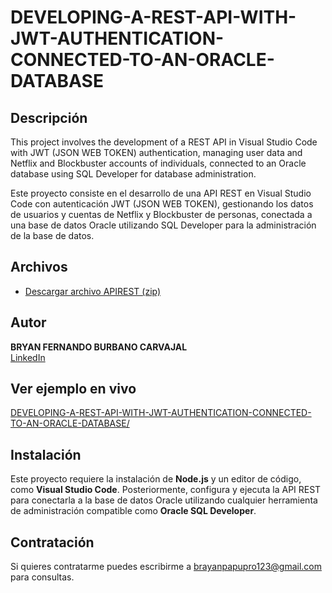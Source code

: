 # DEVELOPING-A-REST-API-WITH-JWT-AUTHENTICATION-CONNECTED-TO-AN-ORACLE-DATABASE

## Descripción
This project involves the development of a REST API in Visual Studio Code with JWT (JSON WEB TOKEN) authentication, managing user data and Netflix and Blockbuster accounts of individuals, connected to an Oracle database using SQL Developer for database administration.

Este proyecto consiste en el desarrollo de una API REST en Visual Studio Code con autenticación JWT (JSON WEB TOKEN), gestionando los datos de usuarios y cuentas de Netflix y Blockbuster de personas, conectada a una base de datos Oracle utilizando SQL Developer para la administración de la base de datos.

## Archivos

- [Descargar archivo APIREST (zip)](personas_usuario_apirest_node.js.zip)

## Autor
**BRYAN FERNANDO BURBANO CARVAJAL**  
[LinkedIn](https://www.linkedin.com/in/bryanburbanocarvajal)  

## Ver ejemplo en vivo
[DEVELOPING-A-REST-API-WITH-JWT-AUTHENTICATION-CONNECTED-TO-AN-ORACLE-DATABASE/](https://bryancarvajal24.github.io/DEVELOPING-A-REST-API-WITH-JWT-AUTHENTICATION-CONNECTED-TO-AN-ORACLE-DATABASE/)

## Instalación
Este proyecto requiere la instalación de **Node.js** y un editor de código, como **Visual Studio Code**. Posteriormente, configura y ejecuta la API REST para conectarla a la base de datos Oracle utilizando cualquier herramienta de administración compatible como **Oracle SQL Developer**.


## Contratación
Si quieres contratarme puedes escribirme a brayanpapupro123@gmail.com para consultas.
